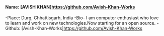 #### Name: [AVISH KHAN]https://github.com/Avish-Khan-Works
-Place: Durg, Chhattisgarh, India
-Bio- I am computer enthusiast who love to learn and work on new technologies.Now starting for an open source.
-Github: [Avish-Khan-Works]https://github.com/Avish-Khan-Works